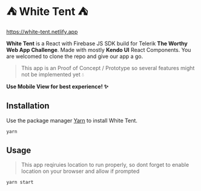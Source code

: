 # :tent: White Tent :tent:

https://white-tent.netlify.app

**White Tent** is a React with Firebase JS SDK build for Telerik **The Worthy Web App Challenge**. Made with mostly **Kendo UI** React Components. You are welcomed to clone the repo and give our app a go.

> This app is an Proof of Concept / Prototype so several features might not be implemented yet :droplet:

**Use Mobile View for best experience! :sparkles:**

## Installation

Use the package manager [Yarn](https://classic.yarnpkg.com/en/docs/install/#mac-stable) to install White Tent.

```bash
yarn
```

## Usage

> This app reqiruies location to run properly, so dont forget to enable location on your browser and allow if prompted

```bash
yarn start
```
